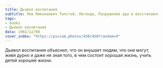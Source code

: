 ```yaml
---
title: Дьявол воспитания
subtitle: Лев Николаевич Толстой, Легенда, Разрушение ада и восстановление его
tags:
- books
- Дьявол воспитания
data: 1902/12/08
cover_index: "https://picsum.photos/450/450?random=9"
---
```



Дьявол воспитания объяснил, что он внушает людям, что они могут, живя дурно и даже не зная того, в чем состоит хорошая жизнь, учить детей хорошей жизни.
